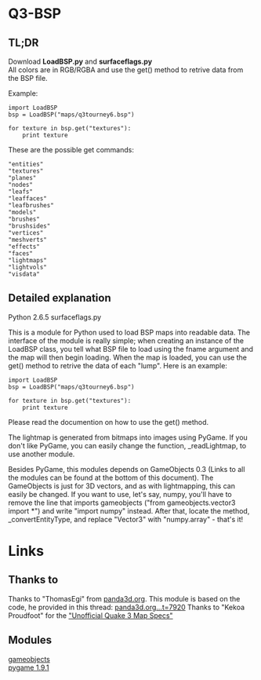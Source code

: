 Q3-BSP
======

TL;DR
------
Download **LoadBSP.py** and **surfaceflags.py**  
All colors are in RGB/RGBA and use the get() method to retrive data from the BSP file.  
  
Example:  
```
import LoadBSP
bsp = LoadBSP("maps/q3tourney6.bsp")

for texture in bsp.get("textures"):
    print texture
```

These are the possible get commands:  
```
"entities"
"textures"
"planes"
"nodes"
"leafs"
"leaffaces"
"leafbrushes"
"models"
"brushes"
"brushsides"
"vertices"
"meshverts"
"effects"
"faces"
"lightmaps"
"lightvols"
"visdata"
```

Detailed explanation
------

Python 2.6.5
surfaceflags.py



This is a module for Python used to load BSP maps into readable data. The interface of the module is
really simple; when creating an instance of the LoadBSP class, you tell what BSP file to load using
the fname argument and the map will then begin loading. When the map is loaded, you can
use the get() method to retrive the data of each "lump". Here is an example:  

```
import LoadBSP
bsp = LoadBSP("maps/q3tourney6.bsp")

for texture in bsp.get("textures"):
    print texture
```
  
Please read the documention on how to use the get() method.  
  
The lightmap is generated from bitmaps into images using PyGame. If you don't like PyGame, you can
easily change the function, _readLightmap, to use another module.  
  
Besides PyGame, this modules depends on GameObjects 0.3 (Links to all the modules can be found at
the bottom of this document). The GameObjects is just for 3D vectors, and as with lightmapping, this
can easily be changed. If you want to use, let's say, numpy, you'll have to remove the line that
imports gameobjects ("from gameobjects.vector3 import *") and write "import numpy" instead. After
that, locate the method, _convertEntityType, and replace "Vector3" with "numpy.array" - that's it!  
  
  
  
Links
======
Thanks to
-------
Thanks to "ThomasEgi" from [panda3d.org](https://panda3d.org). This module is based on the code, he
provided in this thread: [panda3d.org...t=7920](https://www.panda3d.org/forums/viewtopic.php?t=7920)
Thanks to "Kekoa Proudfoot" for the ["Unofficial Quake 3 Map Specs"](http://www.mralligator.com/q3/)

Modules
------
[gameobjects](https://pypi.python.org/pypi/gameobjects)  
[pygame 1.9.1](http://www.pygame.org/download.shtml)  
